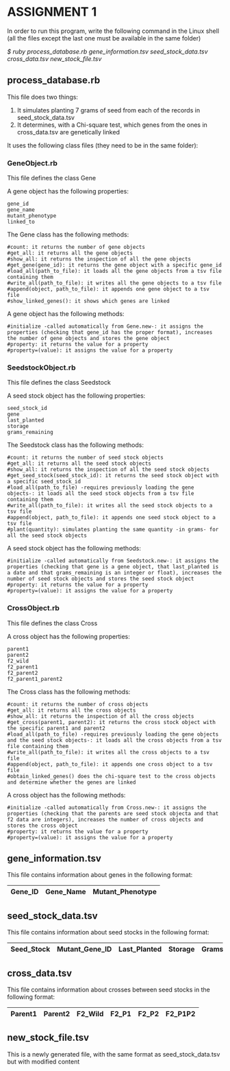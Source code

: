 # ASSIGNMENT 1

In order to run this program, write the following command in the Linux shell (all the files except the last one must be available in the same folder)

*$ ruby process_database.rb  gene_information.tsv  seed_stock_data.tsv  cross_data.tsv  new_stock_file.tsv*

## process_database.rb

This file does two things:

1. It simulates planting 7 grams of seed from each of the records in seed_stock_data.tsv
2. It determines, with a Chi-square test, which genes from the ones in cross_data.tsv are genetically linked

It uses the following class files (they need to be in the same folder):

### GeneObject.rb

This file defines the class Gene

A gene object has the following properties:

    gene_id
    gene_name
    mutant_phenotype
    linked_to

The Gene class has the following methods:

    #count: it returns the number of gene objects
    #get_all: it returns all the gene objects
    #show_all: it returns the inspection of all the gene objects
    #get_gene(gene_id): it returns the gene object with a specific gene_id
    #load_all(path_to_file): it loads all the gene objects from a tsv file containing them
    #write_all(path_to_file): it writes all the gene objects to a tsv file
    #append(object, path_to_file): it appends one gene object to a tsv file
    #show_linked_genes(): it shows which genes are linked
    
A gene object has the following methods:

    #initialize -called automatically from Gene.new-: it assigns the properties (checking that gene_id has the proper format), increases the number of gene objects and stores the gene object
    #property: it returns the value for a property
    #property=(value): it assigns the value for a property

### SeedstockObject.rb

This file defines the class Seedstock

A seed stock object has the following properties:

    seed_stock_id
    gene
    last_planted
    storage
    grams_remaining

The Seedstock class has the following methods:

    #count: it returns the number of seed stock objects
    #get_all: it returns all the seed stock objects
    #show_all: it returns the inspection of all the seed stock objects
    #get_seed_stock(seed_stock_id): it returns the seed stock object with a specific seed_stock_id
    #load_all(path_to_file) -requires previously loading the gene objects-: it loads all the seed stock objects from a tsv file containing them
    #write_all(path_to_file): it writes all the seed stock objects to a tsv file
    #append(object, path_to_file): it appends one seed stock object to a tsv file
    #plant(quantity): simulates planting the same quantity -in grams- for all the seed stock objects

A seed stock object has the following methods:

    #initialize -called automatically from Seedstock.new-: it assigns the properties (checking that gene is a gene object, that last_planted is a date and that grams_remaining is an integer or float), increases the number of seed stock objects and stores the seed stock object
    #property: it returns the value for a property
    #property=(value): it assigns the value for a property

### CrossObject.rb

This file defines the class Cross

A cross object has the following properties:

    parent1
    parent2
    f2_wild
    f2_parent1
    f2_parent2
    f2_parent1_parent2

The Cross class has the following methods:

    #count: it returns the number of cross objects
    #get_all: it returns all the cross objects
    #show_all: it returns the inspection of all the cross objects
    #get_cross(parent1, parent2): it returns the cross stock object with the specific parent1 and parent2
    #load_all(path_to_file) -requires previously loading the gene objects and the seed stock objects-: it loads all the cross objects from a tsv file containing them
    #write_all(path_to_file): it writes all the cross objects to a tsv file
    #append(object, path_to_file): it appends one cross object to a tsv file
    #obtain_linked_genes() does the chi-square test to the cross objects and determine whether the genes are linked

A cross object has the following methods:

    #initialize -called automatically from Cross.new-: it assigns the properties (checking that the parents are seed stock objecta and that f2 data are integers), increases the number of cross objects and stores the cross object
    #property: it returns the value for a property
    #property=(value): it assigns the value for a property

## gene_information.tsv

This file contains information about genes in the following format:

|Gene_ID|Gene_Name|Mutant_Phenotype|
|:------|:-------:|---------------:|


## seed_stock_data.tsv

This file contains information about seed stocks in the following format:

|Seed_Stock|Mutant_Gene_ID|Last_Planted|Storage|Grams_Remaining|
|:---------|:------------:|:----------:|:-----:|--------------:|

## cross_data.tsv

This file contains information about crosses between seed stocks in the following format:

|Parent1|Parent2|F2_Wild|F2_P1|F2_P2|F2_P1P2|
|:------|:-----:|:-----:|:---:|:---:|------:|

## new_stock_file.tsv

This is a newly generated file, with the same format as seed_stock_data.tsv but with modified content
